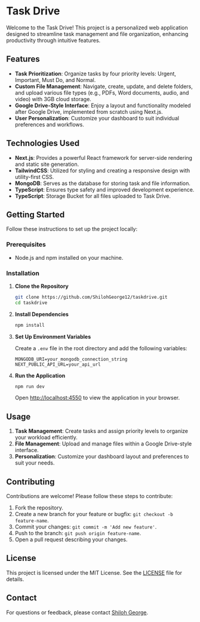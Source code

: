 # Task Drive

Welcome to the Task Drive! This project is a personalized web application designed to streamline task management and file organization, enhancing productivity through
intuitive features.

## Features

- **Task Prioritization**: Organize tasks by four priority levels: Urgent, Important, Must Do, and Normal.
- **Custom File Management**: Navigate, create, update, and delete folders, and upload various file types (e.g., PDFs, Word documents, audio, and video) with 3GB cloud
  storage.
- **Google Drive-Style Interface**: Enjoy a layout and functionality modeled after Google Drive, implemented from scratch using Next.js.
- **User Personalization**: Customize your dashboard to suit individual preferences and workflows.

## Technologies Used

- **Next.js**: Provides a powerful React framework for server-side rendering and static site generation.
- **TailwindCSS**: Utilized for styling and creating a responsive design with utility-first CSS.
- **MongoDB**: Serves as the database for storing task and file information.
- **TypeScript**: Ensures type safety and improved development experience.
- **TypeScript**: Storage Bucket for all files uploaded to Task Drive.

## Getting Started

Follow these instructions to set up the project locally:

### Prerequisites

- Node.js and npm installed on your machine.

### Installation

1. **Clone the Repository**

   ```bash
   git clone https://github.com/ShilohGeorge12/taskdrive.git
   cd taskdrive
   ```

2. **Install Dependencies**

   ```bash
   npm install
   ```

3. **Set Up Environment Variables**

   Create a `.env` file in the root directory and add the following variables:

   ```
   MONGODB_URI=your_mongodb_connection_string
   NEXT_PUBLIC_API_URL=your_api_url
   ```

4. **Run the Application**

   ```bash
   npm run dev
   ```

   Open [http://localhost:4550](http://localhost:4550) to view the application in your browser.

## Usage

1. **Task Management**: Create tasks and assign priority levels to organize your workload efficiently.
2. **File Management**: Upload and manage files within a Google Drive-style interface.
3. **Personalization**: Customize your dashboard layout and preferences to suit your needs.

## Contributing

Contributions are welcome! Please follow these steps to contribute:

1. Fork the repository.
2. Create a new branch for your feature or bugfix: `git checkout -b feature-name`.
3. Commit your changes: `git commit -m 'Add new feature'`.
4. Push to the branch: `git push origin feature-name`.
5. Open a pull request describing your changes.

## License

This project is licensed under the MIT License. See the [LICENSE](LICENSE) file for details.

## Contact

For questions or feedback, please contact [Shiloh George](mailto:shilohgeorge2019@gmail.com).
